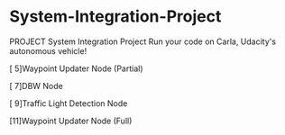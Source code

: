 # System-Integration-Project
 PROJECT System Integration Project Run your code on Carla, Udacity's autonomous vehicle!


[ 5]Waypoint Updater Node (Partial)

[ 7]DBW Node

[ 9]Traffic Light Detection Node

[11]Waypoint Updater Node (Full)

